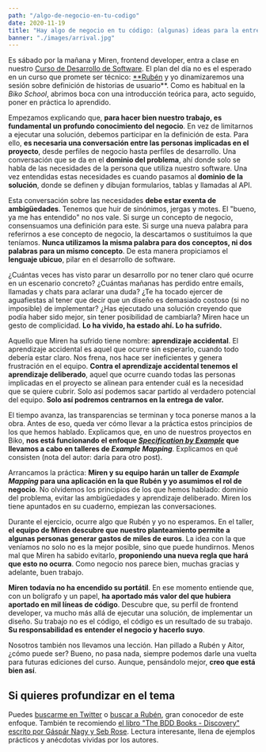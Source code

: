 ```yaml
---
path: "/algo-de-negocio-en-tu-codigo"
date: 2020-11-19
title: "Hay algo de negocio en tu código: (algunas) ideas para la entrega de valor"
banner: "./images/arrival.jpg"
---
```


Es sábado por la mañana y Miren, frontend developer, entra a clase en nuestro [Curso de Desarrollo de Software](https://www.biko2.com/curso-desarrollo-software/). El plan del día no es el esperado en un curso que promete ser técnico: [**Rubén](https://twitter.com/rubenbpv) y yo dinamizaremos una sesión sobre definición de historias de usuario**. Como es habitual en la *Biko School*, abrimos boca con una introducción teórica para, acto seguido, poner en práctica lo aprendido.

Empezamos explicando que, **para hacer bien nuestro trabajo, es fundamental un profundo conocimiento del negocio**. En vez de limitarnos a ejecutar una solución, debemos participar en la definición de esta. Para ello, **es necesaria una conversación entre las personas implicadas en el proyecto**, desde perfiles de negocio hasta perfiles de desarrollo. Una conversación que se da en el **dominio del problema**, ahí donde solo se habla de las necesidades de la persona que utiliza nuestro software. Una vez entendidas estas necesidades es cuando pasamos al **dominio de la solución**, donde se definen y dibujan formularios, tablas y llamadas al API.

Esta conversación sobre las necesidades **debe estar exenta de ambigüedades**. Tenemos que huir de sinónimos, jergas y motes. El "bueno, ya me has entendido" no nos vale. Si surge un concepto de negocio, consensuamos una definición para este. Si surge una nueva palabra para referirnos a ese concepto de negocio, la descartamos o sustituimos la que teníamos. **Nunca utilizamos la misma palabra para dos conceptos, ni dos palabras para un mismo concepto**. De esta manera propiciamos el **lenguaje ubicuo**, pilar en el desarrollo de software.

¿Cuántas veces has visto parar un desarrollo por no tener claro qué ocurre en un escenario concreto? ¿Cuántas mañanas has perdido entre emails, llamadas y chats para aclarar una duda? ¿Te ha tocado ejercer de aguafiestas al tener que decir que un diseño es demasiado costoso (si no imposible) de implementar? ¿Has ejecutado una solución creyendo que podía haber sido mejor, sin tener posibilidad de cambiarla? Miren hace un gesto de complicidad. **Lo ha vivido, ha estado ahí. Lo ha sufrido.**

Aquello que Miren ha sufrido tiene nombre: **aprendizaje accidental**. El aprendizaje accidental es aquel que ocurre sin esperarlo, cuando todo debería estar claro. Nos frena, nos hace ser ineficientes y genera frustración en el equipo. **Contra el aprendizaje accidental tenemos el aprendizaje deliberado**, aquel que ocurre cuando todas las personas implicadas en el proyecto se alinean para entender cuál es la necesidad que se quiere cubrir. Solo así podemos sacar partido al verdadero potencial del equipo. **Solo así podremos centrarnos en la entrega de valor.**

El tiempo avanza, las transparencias se terminan y toca ponerse manos a la obra. Antes de eso, queda ver cómo llevar a la práctica estos principios de los que hemos hablado. Explicamos que, en uno de nuestros proyectos en Biko, **nos está funcionando el enfoque *[Specification by Example](https://en.wikipedia.org/wiki/Specification_by_example#:~:text=Specification%20by%20example%20(SBE)%20is,examples%20instead%20of%20abstract%20statements.)* que llevamos a cabo en talleres de *Example Mapping***. Explicamos en qué consisten (nota del autor: daría para otro post).

Arrancamos la práctica: **Miren y su equipo harán un taller de *Example Mapping* para una aplicación en la que Rubén y yo asumimos el rol de negocio**. No olvidemos los principios de los que hemos hablado: dominio del problema, evitar las ambigüedades y aprendizaje deliberado. Miren los tiene apuntados en su cuaderno, empiezan las conversaciones.

Durante el ejercicio, ocurre algo que Rubén y yo no esperamos. En el taller, **el equipo de Miren descubre que nuestro planteamiento permite a algunas personas generar gastos de miles de euros**. La idea con la que veníamos no solo no es la mejor posible, sino que puede hundirnos. Menos mal que Miren ha sabido evitarlo, **proponiendo una nueva regla que hará que esto no ocurra**. Como negocio nos parece bien, muchas gracias y adelante, buen trabajo.

**Miren** **todavía no ha encendido su portátil**. En ese momento entiende que, con un bolígrafo y un papel, **ha aportado más valor del que hubiera aportado en mil líneas de código**. Descubre que, su perfil de frontend developer, va mucho más allá de ejecutar una solución, de implementar un diseño. Su trabajo no es el código, el código es un resultado de su trabajo. **Su responsabilidad es entender el negocio y hacerlo suyo**.

Nosotros también nos llevamos una lección. Han pillado a Rubén y Aitor, ¿cómo puede ser? Bueno, no pasa nada, siempre podemos darle una vuelta para futuras ediciones del curso. Aunque, pensándolo mejor, **creo que está bien así**.

## Si quieres profundizar en el tema

Puedes [buscarme en Twitter](https://twitter.com/aitorcurrutia) o [buscar a Rubén](https://twitter.com/rubenbpv), gran conocedor de este enfoque. También te recomiendo [el libro "The BDD Books - Discovery" escrito por Gáspár Nagy y Seb Rose](https://leanpub.com/bddbooks-discovery). Lectura interesante, llena de ejemplos prácticos y anécdotas vividas por los autores.